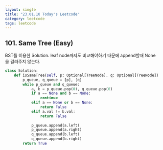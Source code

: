 ```yaml
---
layout: single
title: "23.01.10 Today's Leetcode"
category: leetcode
tags: leetcode
---
```


## 101. Same Tree (Easy)

BST를 이용한 Solution. leaf node까지도 비교해야하기 때문에 append할때 None을 걸러주지 않는다.

```python
class Solution:
    def isSameTree(self, p: Optional[TreeNode], q: Optional[TreeNode]) -> bool:
        p_queue, q_queue = [p], [q]
        while p_queue and q_queue:
            a, b = p_queue.pop(0), q_queue.pop(0)
            if a == None and b == None:
                continue
            elif a == None or b == None:
                return False
            elif a.val != b.val:
                return False
            
            p_queue.append(a.left)
            p_queue.append(a.right)
            q_queue.append(b.left)
            q_queue.append(b.right)
        return True
```
